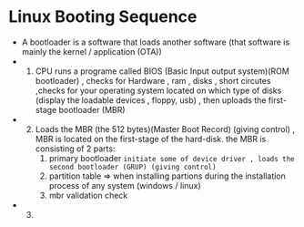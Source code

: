 # Linux Booting Sequence
- A bootloader is a software that loads another software (that software is mainly the kernel / application (OTA))
- 1. CPU runs a programe called BIOS (Basic Input output system)(ROM bootloader) , checks for Hardware , ram , disks , short circutes ,checks for your operating system located on which type of disks (display the loadable devices , floppy, usb) , then uploads the first-stage bootloader (MBR)
- 2. Loads the MBR (the 512 bytes)(Master Boot Record) (giving control) , MBR is located on the first-stage of the hard-disk.
    the MBR is consisting of 2 parts:
        1. primary bootloader `initiate some of device driver , loads the second bootloader (GRUP) (giving control)`
        2. partition table  => when installing partions during the installation process of any system (windows / linux)
        3. mbr validation check
- 3. 